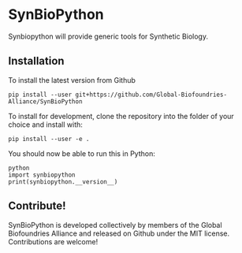 # SynBioPython


Synbiopython will provide generic tools for Synthetic Biology.

Installation
------------

To install the latest version from Github

```
pip install --user git+https://github.com/Global-Biofoundries-Alliance/SynBioPython
```

To install for development, clone the repository into the folder of your choice and install with:

```
pip install --user -e .
```

You should now be able to run this in Python:

```
python
import synbiopython
print(synbiopython.__version__)
```

Contribute!
-----------

SynBioPython is developed collectively by members of the Global Biofoundries
Alliance and released on Github under the MIT license. Contributions are welcome!
